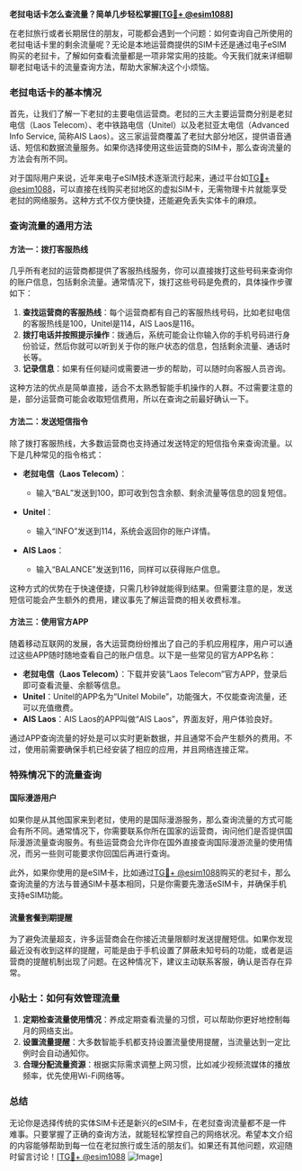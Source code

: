 **老挝电话卡怎么查流量？简单几步轻松掌握[[TG💪+ @esim1088](https://t.me/s/esim1088)]**

在老挝旅行或者长期居住的朋友，可能都会遇到一个问题：如何查询自己所使用的老挝电话卡里的剩余流量呢？无论是本地运营商提供的SIM卡还是通过电子eSIM购买的老挝卡，了解如何查看流量都是一项非常实用的技能。今天我们就来详细聊聊老挝电话卡的流量查询方法，帮助大家解决这个小烦恼。

### 老挝电话卡的基本情况

首先，让我们了解一下老挝的主要电信运营商。老挝的三大主要运营商分别是老挝电信（Laos Telecom）、老中铁路电信（Unitel）以及老挝亚太电信（Advanced Info Service, 简称AIS Laos）。这三家运营商覆盖了老挝大部分地区，提供语音通话、短信和数据流量服务。如果你选择使用这些运营商的SIM卡，那么查询流量的方法会有所不同。

对于国际用户来说，近年来电子eSIM技术逐渐流行起来，通过平台如[TG💪+ @esim1088](https://t.me/s/esim1088)，可以直接在线购买老挝地区的虚拟SIM卡，无需物理卡片就能享受老挝的网络服务。这种方式不仅方便快捷，还能避免丢失实体卡的麻烦。

### 查询流量的通用方法

#### 方法一：拨打客服热线
几乎所有老挝的运营商都提供了客服热线服务，你可以直接拨打这些号码来查询你的账户信息，包括剩余流量。通常情况下，拨打这些号码是免费的，具体操作步骤如下：

1. **查找运营商的客服热线**：每个运营商都有自己的客服热线号码，比如老挝电信的客服热线是100，Unitel是114，AIS Laos是116。
2. **拨打电话并按照提示操作**：拨通后，系统可能会让你输入你的手机号码进行身份验证，然后你就可以听到关于你的账户状态的信息，包括剩余流量、通话时长等。
3. **记录信息**：如果有任何疑问或需要进一步的帮助，可以随时向客服人员咨询。

这种方法的优点是简单直接，适合不太熟悉智能手机操作的人群。不过需要注意的是，部分运营商可能会收取短信费用，所以在查询之前最好确认一下。

#### 方法二：发送短信指令
除了拨打客服热线，大多数运营商也支持通过发送特定的短信指令来查询流量。以下是几种常见的指令格式：

- **老挝电信（Laos Telecom）**：
  - 输入“BAL”发送到100，即可收到包含余额、剩余流量等信息的回复短信。
  
- **Unitel**：
  - 输入“INFO”发送到114，系统会返回你的账户详情。
  
- **AIS Laos**：
  - 输入“BALANCE”发送到116，同样可以获得账户信息。

这种方式的优势在于快速便捷，只需几秒钟就能得到结果。但需要注意的是，发送短信可能会产生额外的费用，建议事先了解运营商的相关收费标准。

#### 方法三：使用官方APP
随着移动互联网的发展，各大运营商纷纷推出了自己的手机应用程序，用户可以通过这些APP随时随地查看自己的账户信息。以下是一些常见的官方APP名称：

- **老挝电信（Laos Telecom）**：下载并安装“Laos Telecom”官方APP，登录后即可查看流量、余额等信息。
- **Unitel**：Unitel的APP名为“Unitel Mobile”，功能强大，不仅能查询流量，还可以充值缴费。
- **AIS Laos**：AIS Laos的APP叫做“AIS Laos”，界面友好，用户体验良好。

通过APP查询流量的好处是可以实时更新数据，并且通常不会产生额外的费用。不过，使用前需要确保手机已经安装了相应的应用，并且网络连接正常。

### 特殊情况下的流量查询

#### 国际漫游用户
如果你是从其他国家来到老挝，使用的是国际漫游服务，那么查询流量的方式可能会有所不同。通常情况下，你需要联系你所在国家的运营商，询问他们是否提供国际漫游流量查询服务。有些运营商会允许你在国外直接查询国际漫游流量的使用情况，而另一些则可能要求你回国后再进行查询。

此外，如果你使用的是eSIM卡，比如通过[TG💪+ @esim1088](https://t.me/s/esim1088)购买的老挝卡，那么查询流量的方法与普通SIM卡基本相同，只是你需要先激活eSIM卡，并确保手机支持eSIM功能。

#### 流量套餐到期提醒
为了避免流量超支，许多运营商会在你接近流量限额时发送提醒短信。如果你发现最近没有收到这样的提醒，可能是由于手机设置了屏蔽未知号码的功能，或者是运营商的提醒机制出现了问题。在这种情况下，建议主动联系客服，确认是否存在异常。

### 小贴士：如何有效管理流量

1. **定期检查流量使用情况**：养成定期查看流量的习惯，可以帮助你更好地控制每月的网络支出。
2. **设置流量提醒**：大多数智能手机都支持设置流量使用提醒，当流量达到一定比例时会自动通知你。
3. **合理分配流量资源**：根据实际需求调整上网习惯，比如减少视频流媒体的播放频率，优先使用Wi-Fi网络等。

### 总结

无论你是选择传统的实体SIM卡还是新兴的eSIM卡，在老挝查询流量都不是一件难事。只要掌握了正确的查询方法，就能轻松掌控自己的网络状况。希望本文介绍的内容能够帮助到每一位在老挝旅行或生活的朋友们。如果还有其他问题，欢迎随时留言讨论！[[TG💪+ @esim1088](https://t.me/s/esim1088) ![Image](https://i.postimg.cc/4NQfJmqS/Snipaste-2025-05-13-00-14-12.png)]